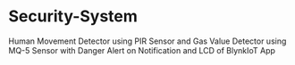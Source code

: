 # Security-System
Human Movement Detector using PIR Sensor and Gas Value Detector using MQ-5 Sensor with Danger Alert on Notification and LCD of BlynkIoT App
